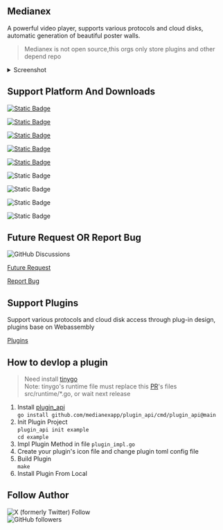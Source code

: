 ## Medianex

A powerful video player, supports various protocols and cloud disks, automatic generation of beautiful poster walls.

> Medianex is not open source,this orgs only store plugins and other depend repo

<details>
<summary>Screenshot</summary>

![](https://file.medianex.app/screenshot/1.png)
![](https://file.medianex.app/screenshot/2.png)
![](https://file.medianex.app/screenshot/3.png)
![](https://file.medianex.app/screenshot/4.png)
![](https://file.medianex.app/screenshot/5.png)
![](https://file.medianex.app/screenshot/6.png)
![](https://file.medianex.app/screenshot/7.png)
![](https://file.medianex.app/screenshot/8.png)

</details>

## Support Platform And Downloads

[![Static Badge](https://img.shields.io/badge/Macos_arm64_dmg-v0.0.4_beta-blue?style=flat&logo=macos)](https://file.medianex.app/release/0.0.4-beta/medianex-0.0.4-beta-macos_arm64.dmg)

[![Static Badge](https://img.shields.io/badge/Macos_x86_64_dmg-v0.0.4_beta-blue?style=flat&logo=macos)](https://file.medianex.app/release/0.0.4-beta/medianex-0.0.4-beta-macos_x86_64.dmg)

[![Static Badge](https://img.shields.io/badge/Windows_x86_64_exe-v0.0.4_beta-blue?style=flat)](https://file.medianex.app/release/0.0.4-beta/medianex-0.0.4-beta-windows-setup_x86_64.exe)

[![Static Badge](https://img.shields.io/badge/Debian_x86_64_deb-v0.0.4_beta-blue?style=flat&logo=debian)](https://file.medianex.app/release/0.0.4-beta/medianex-0.0.4-beta-linux_x86_64.deb)

[![Static Badge](https://img.shields.io/badge/ArchLinux_x86_64_zst-v0.0.4_beta-blue?style=flat&logo=archlinux)](https://file.medianex.app/release/0.0.4-beta/medianex-0.0.4-beta-linux-x86_64.pkg.tar.zst)

![Static Badge](https://img.shields.io/badge/IOS-Coming_Soon-green?style=flat)

![Static Badge](https://img.shields.io/badge/Apple_TV-Coming_Soon-green?style=flat)

![Static Badge](https://img.shields.io/badge/Android-Coming_Soon-green?style=flat)

![Static Badge](https://img.shields.io/badge/Android_TV-Coming_Soon-green?style=flat)

## Future Request OR Report Bug

![GitHub Discussions](https://img.shields.io/github/discussions/medianexapp/.github)

[Future Request](https://github.com/orgs/medianexapp/discussions/new?category=future-request)

[Report Bug](https://github.com/orgs/medianexapp/discussions/new?category=bug-report)

## Support Plugins

Support various protocols and cloud disk access through plug-in design, plugins base on Webassembly

[Plugins](https://github.com/medianexapp/plugins)

## How to devlop a plugin

> Need install [tinygo](https://github.com/tinygo-org/tinygo)  
> Note: tinygo's runtime file must replace this [PR](https://github.com/tinygo-org/tinygo/pull/4875/files)'s files src/runtime/\*.go, or wait next release

1. Install [plugin_api](https://github.com/medianexapp/plugin_api)  
   `go install github.com/medianexapp/plugin_api/cmd/plugin_api@main`
2. Init Plugin Project  
   `plugin_api init example`  
   `cd example`
3. Impl Plugin Method in file `plugin_impl.go`
4. Create your plugin's icon file and change plugin toml config file
5. Build Plugin  
   `make`
6. Install Plugin From Local

## Follow Author

![X (formerly Twitter) Follow](https://img.shields.io/twitter/follow/labulakalia)  
![GitHub followers](https://img.shields.io/github/followers/labulakalia)
